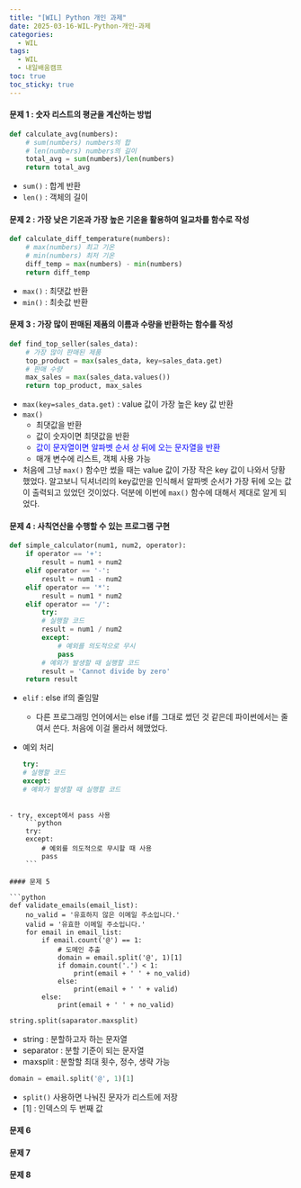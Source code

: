 ```yaml
---
title: "[WIL] Python 개인 과제"
date: 2025-03-16-WIL-Python-개인-과제
categories:
  - WIL
tags:
  - WIL
  - 내일배움캠프
toc: true
toc_sticky: true
---
```

#### 문제 1 : 숫자 리스트의 평균을 계산하는 방법

```python
def calculate_avg(numbers):
	# sum(numbers) numbers의 합
	# len(numbers) numbers의 길이
	total_avg = sum(numbers)/len(numbers)
	return total_avg
```

- ```sum()``` : 합계 반환
- ```len()``` : 객체의 길이

#### 문제 2 : 가장 낮은 기온과 가장 높은 기온을 활용하여 일교차를 함수로 작성

```python
def calculate_diff_temperature(numbers):
	# max(numbers) 최고 기온
	# min(numbers) 최저 기온
	diff_temp = max(numbers) - min(numbers)
	return diff_temp
```
- ```max()``` : 최댓값 반환
- ```min()``` : 최솟값 반환

#### 문제 3 : 가장 많이 판매된 제품의 이름과 수량을 반환하는 함수를 작성

```python
def find_top_seller(sales_data):
	# 가장 많이 판매된 제품
	top_product = max(sales_data, key=sales_data.get)
	# 판매 수량
	max_sales = max(sales_data.values())
	return top_product, max_sales
```

- ```max(key=sales_data.get)``` : value 값이 가장 높은 key 값 반환
- ```max()``` 
	- 최댓값을 반환
	- 값이 숫자이면 최댓값을 반환
	- <span style="color:#0000FF">값이 문자열이면 알파벳 순서 상 뒤에 오는 문자열을 반환</span>
	- 매개 변수에 리스트, 객체 사용 가능
- 처음에 그냥 ```max()``` 함수만 썼을 때는 value 값이 가장 작은 key 값이 나와서 당황했었다. 알고보니 딕셔너리의 key값만을 인식해서 알파벳 순서가 가장 뒤에 오는 값이 출력되고 있었던 것이었다. 덕분에 이번에 ```max()``` 함수에 대해서 제대로 알게 되었다.

#### 문제 4 : 사칙연산을 수행할 수 있는 프로그램 구현
```python
def simple_calculator(num1, num2, operator):
	if operator == '+':
		result = num1 + num2
	elif operator == '-':
		result = num1 - num2
	elif operator == '*':
		result = num1 * num2
	elif operator == '/':
		try:
		# 실행할 코드
		result = num1 / num2
		except:
			# 예외를 의도적으로 무시
			pass
		# 예외가 발생할 때 실행할 코드
		result = 'Cannot divide by zero'
	return result
```

- ```elif``` : else if의 줄임말
	- 다른 프로그래밍 언어에서는 else if를 그대로 썼던 것 같은데 파이썬에서는 줄여서 쓴다. 처음에 이걸 몰라서 헤맸었다.

- 예외 처리
	```python
	try:
	# 실행할 코드
	except:
	# 예외가 발생할 때 실행할 코드
```

- try, except에서 pass 사용
	```python
	try:
	except:
		# 예외를 의도적으로 무시할 때 사용
		pass
	```

#### 문제 5

```python
def validate_emails(email_list):
	no_valid = '유효하지 않은 이메일 주소입니다.'
	valid = '유효한 이메일 주소입니다.'
	for email in email_list:
		if email.count('@') == 1:
			# 도메인 추출
			domain = email.split('@', 1)[1]
			if domain.count('.') < 1:
				print(email + ' ' + no_valid)
			else:
				print(email + ' ' + valid)
		else:
			print(email + ' ' + no_valid)
```

```python
string.split(saparator.maxsplit)
```
- string : 분할하고자 하는 문자열
- separator : 분할 기준이 되는 문자열
- maxsplit : 분할할 최대 횟수, 정수, 생략 가능

```python
domain = email.split('@', 1)[1]
```
- ```split()``` 사용하면 나눠진 문자가 리스트에 저장
- \[1] : 인덱스의 두 번째 값

#### 문제 6

#### 문제 7

#### 문제 8

